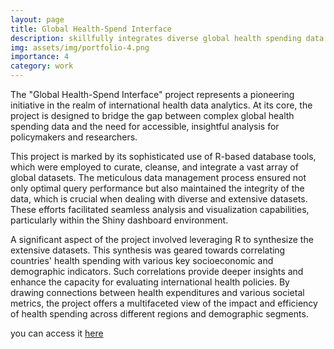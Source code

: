 ```yaml
---
layout: page
title: Global Health-Spend Interface
description: skillfully integrates diverse global health spending data using R-based tools, providing an interactive dashboard for dynamic exploration of the relationships between health expenditures and key socioeconomic and demographic indicators
img: assets/img/portfolio-4.png
importance: 4
category: work
---
```



The "Global Health-Spend Interface" project represents a pioneering initiative in the realm of international health data analytics. At its core, the project is designed to bridge the gap between complex global health spending data and the need for accessible, insightful analysis for policymakers and researchers.

This project is marked by its sophisticated use of R-based database tools, which were employed to curate, cleanse, and integrate a vast array of global datasets. The meticulous data management process ensured not only optimal query performance but also maintained the integrity of the data, which is crucial when dealing with diverse and extensive datasets. These efforts facilitated seamless analysis and visualization capabilities, particularly within the Shiny dashboard environment.

A significant aspect of the project involved leveraging R to synthesize the extensive datasets. This synthesis was geared towards correlating countries' health spending with various key socioeconomic and demographic indicators. Such correlations provide deeper insights and enhance the capacity for evaluating international health policies. By drawing connections between health expenditures and various societal metrics, the project offers a multifaceted view of the impact and efficiency of health spending across different regions and demographic segments.

you can access it [here](https://micibr.shinyapps.io/info-201-final-project/)